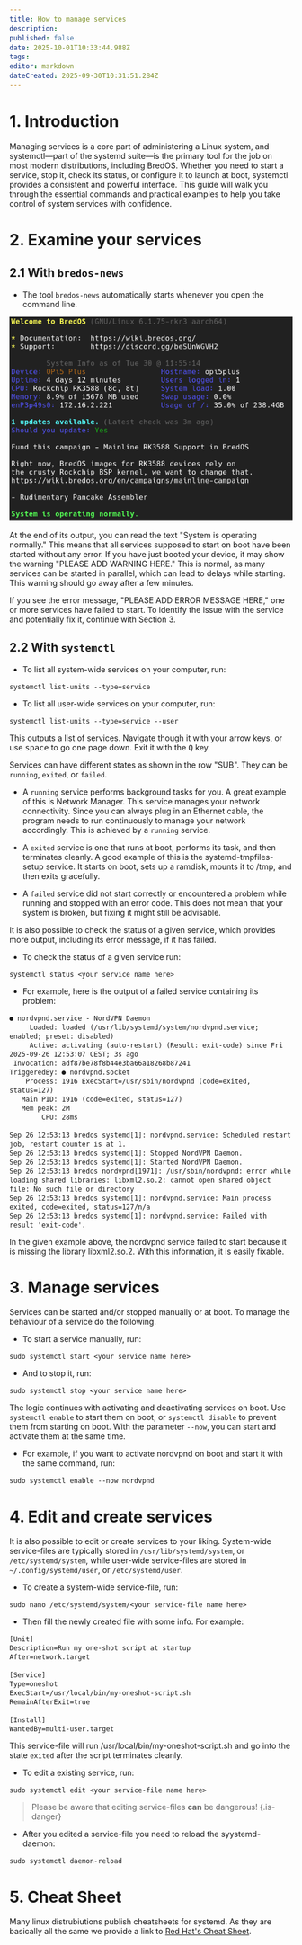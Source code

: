 ```yaml
---
title: How to manage services
description: 
published: false
date: 2025-10-01T10:33:44.988Z
tags: 
editor: markdown
dateCreated: 2025-09-30T10:31:51.284Z
---
```


# 1. Introduction
Managing services is a core part of administering a Linux system, and systemctl—part of the systemd suite—is the primary tool for the job on most modern distributions, including BredOS. Whether you need to start a service, stop it, check its status, or configure it to launch at boot, systemctl provides a consistent and powerful interface. This guide will walk you through the essential commands and practical examples to help you take control of system services with confidence.

# 2. Examine your services
## 2.1 With `bredos-news`
- The tool `bredos-news` automatically starts whenever you open the command line.

![bredos-news.png](/systemd/bredos-news.png)

At the end of its output, you can read the text "System is operating normally." This means that all services supposed to start on boot have been started without any error. If you have just booted your device, it may show the warning "PLEASE ADD WARNING HERE." This is normal, as many services can be started in parallel, which can lead to delays while starting. This warning should go away after a few minutes.

If you see the error message, "PLEASE ADD ERROR MESSAGE HERE," one or more services have failed to start. To identify the issue with the service and potentially fix it, continue with Section 3.

## 2.2 With `systemctl`
- To list all system-wide services on your computer, run:
```
systemctl list-units --type=service
```

- To list all user-wide services on your computer, run:
```
systemctl list-units --type=service --user
```

This outputs a list of services. Navigate though it with your arrow keys, or use <kbd>space</kbd> to go one page down. Exit it with the <kbd>Q</kbd> key. 

Services can have different states as shown in the row "SUB". They can be `running`, `exited`, or `failed`.

- A `running` service performs background tasks for you. A great example of this is Network Manager. This service manages your network connectivity. Since you can always plug in an Ethernet cable, the program needs to run continuously to manage your network accordingly. This is achieved by a `running` service.

- A `exited` service is one that runs at boot, performs its task, and then terminates cleanly. A good example of this is the systemd-tmpfiles-setup service. It starts on boot, sets up a ramdisk, mounts it to /tmp, and then exits gracefully.

- A `failed` service did not start correctly or encountered a problem while running and stopped with an error code. This does not mean that your system is broken, but fixing it might still be advisable.

It is also possible to check the status of a given service, which provides more output, including its error message, if it has failed.
- To check the status of a given service run:
```
systemctl status <your service name here>
```

- For example, here is the output of a failed service containing its problem:
```
● nordvpnd.service - NordVPN Daemon
     Loaded: loaded (/usr/lib/systemd/system/nordvpnd.service; enabled; preset: disabled)
     Active: activating (auto-restart) (Result: exit-code) since Fri 2025-09-26 12:53:07 CEST; 3s ago
 Invocation: adf87be78f8b44e3ba66a18268b87241
TriggeredBy: ● nordvpnd.socket
    Process: 1916 ExecStart=/usr/sbin/nordvpnd (code=exited, status=127)
   Main PID: 1916 (code=exited, status=127)
   Mem peak: 2M
        CPU: 28ms

Sep 26 12:53:13 bredos systemd[1]: nordvpnd.service: Scheduled restart job, restart counter is at 1.
Sep 26 12:53:13 bredos systemd[1]: Stopped NordVPN Daemon.
Sep 26 12:53:13 bredos systemd[1]: Started NordVPN Daemon.
Sep 26 12:53:13 bredos nordvpnd[1971]: /usr/sbin/nordvpnd: error while loading shared libraries: libxml2.so.2: cannot open shared object file: No such file or directory
Sep 26 12:53:13 bredos systemd[1]: nordvpnd.service: Main process exited, code=exited, status=127/n/a
Sep 26 12:53:13 bredos systemd[1]: nordvpnd.service: Failed with result 'exit-code'.
```

In the given example above, the nordvpnd service failed to start because it is missing the library libxml2.so.2. With this information, it is easily fixable.

# 3. Manage services
Services can be started and/or stopped manually or at boot. To manage the behaviour of a service do the following.

- To start a service manually, run:
```
sudo systemctl start <your service name here>
```

- And to stop it, run:
```
sudo systemctl stop <your service name here>
```

The logic continues with activating and deactivating services on boot. Use `systemctl enable` to start them on boot, or `systemctl disable` to prevent them from starting on boot. With the parameter `--now`, you can start and activate them at the same time.

- For example, if you want to activate nordvpnd on boot and start it with the same command, run:
```
sudo systemctl enable --now nordvpnd
```

# 4. Edit and create services
It is also possible to edit or create services to your liking. System-wide service-files are typically stored in `/usr/lib/systemd/system`, or `/etc/systemd/system`, while user-wide service-files are stored in `~/.config/systemd/user`, or `/etc/systemd/user`.

- To create a system-wide service-file, run:
```
sudo nano /etc/systemd/system/<your service-file name here>
```

- Then fill the newly created file with some info. For example:
```
[Unit]
Description=Run my one-shot script at startup
After=network.target

[Service]
Type=oneshot
ExecStart=/usr/local/bin/my-oneshot-script.sh
RemainAfterExit=true

[Install]
WantedBy=multi-user.target
```

This service-file will run /usr/local/bin/my-oneshot-script.sh and go into the state `exited` after the script terminates cleanly. 

- To edit a existing service, run:
```
sudo systemctl edit <your service-file name here>
```

> Please be aware that editing service-files **can** be dangerous!
{.is-danger}

- After you edited a service-file you need to reload the syystemd-daemon:
```
sudo systemctl daemon-reload
```

# 5. Cheat Sheet
Many linux distrubiutions publish cheatsheets for systemd. As they are basically all the same we provide a link to [Red Hat's Cheat Sheet](https://access.redhat.com/sites/default/files/attachments/12052018_systemd_6.pdf).
